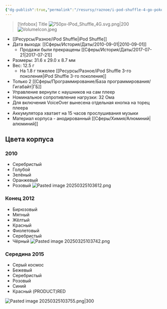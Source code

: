 ```yaml
---
{"dg-publish":true,"permalink":"/resursy/raznoe/i-pod-shuffle-4-go-pokoleniya/","tags":["Apple"]}
---
```


> [!infobox] Title
> ![750px-IPod_Shuffle_4G.svg.png|200](/img/user/%D0%90%D1%80%D1%85%D0%B8%D0%B2/%D0%9A%D1%8D%D1%88/750px-IPod_Shuffle_4G.svg.png) ![VolumeIcon.jpeg](/img/user/%D0%90%D1%80%D1%85%D0%B8%D0%B2/%D0%9A%D1%8D%D1%88/VolumeIcon.jpeg)
- [[Ресурсы/Разное/iPod Shuffle\|iPod Shuffle]]
- Дата выхода: [[Сферы/История/Даты/2010-09-01\|2010-09-01]]
	- Продажи были прекращены [[Сферы/История/Даты/2017-07-21\|2017-07-21]]
- Размеры: 31.6 х 29.0 х 8.7 мм
- Вес: 12.5 г
	- На 1.8 г тяжелее [[Ресурсы/Разное/iPod Shuffle 3-го поколения\|iPod Shuffle 3-го поколения]]
- Только 2 [[Сферы/Программирование/База программирования/Гигабайт\|ГБ]]
- Управление вернули с наушников на сам плеер 
- Номинальное сопротивление нагрузки: 32 Ома
- Для включения VoiceOver вынесена отдельная кнопка на торец плеера 
- Аккумулятора хватает на 15 часов прослушивания музыки 
- Материал корпуса - анодированный [[Сферы/Химия/Алюминий\|алюминий]]
## Цвета корпуса 
### 2010
- Серебристый
- Голубой 
- Зелёный 
- Оранжевый 
- Розовый 
![Pasted image 20250325103612.png](/img/user/%D0%90%D1%80%D1%85%D0%B8%D0%B2/%D0%9A%D1%8D%D1%88/Pasted%20image%2020250325103612.png)
### Конец 2012
- Бирюзовый 
- Мятный 
- Жёлтый 
- Красный 
- Фиолетовый 
- Серебристый 
- Чёрный
![Pasted image 20250325103742.png](/img/user/%D0%90%D1%80%D1%85%D0%B8%D0%B2/%D0%9A%D1%8D%D1%88/Pasted%20image%2020250325103742.png)
### Середина 2015
- Серый космос 
- Бежевый 
- Серебристый 
- Розовый
- Синий 
- Красный (PRODUCT)RED 

![Pasted image 20250325103755.png|300](/img/user/%D0%90%D1%80%D1%85%D0%B8%D0%B2/%D0%9A%D1%8D%D1%88/Pasted%20image%2020250325103755.png)